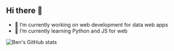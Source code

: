 ## Hi there 👋
- 🔭 I’m currently working on web development for data web apps
- 🌱 I’m currently learning Python and JS for web

![Ben's GitHub stats](https://github-readme-stats.vercel.app/api?username=benson-nderitu&show_icons=true&theme=vue)

<!--
**benson-nderitu/benson-nderitu** is a ✨ _special_ ✨ repository because its `README.md` (this file) appears on your GitHub profile.

Here are some ideas to get you started:

- 🔭 I’m currently working on ...
- 🌱 I’m currently learning ...
- 👯 I’m looking to collaborate on ...
- 🤔 I’m looking for help with ...
- 💬 Ask me about ...
- 📫 How to reach me: ...
- 😄 Pronouns: ...
- ⚡ Fun fact: ...
-->
